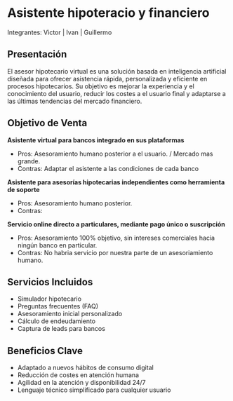 # Asistente hipoteracio y financiero

Integrantes: Victor | Ivan | Guillermo
## Presentación 
El asesor hipotecario virtual es una solución basada en inteligencia artificial diseñada para ofrecer asistencia rápida, personalizada y eficiente en procesos hipotecarios. Su objetivo es mejorar la experiencia y el conocimiento del usuario, reducir los costes a el usuario final y adaptarse a las últimas tendencias del mercado financiero.

## Objetivo de Venta
**Asistente virtual para bancos integrado en sus plataformas**
- Pros: Asesoramiento humano posterior a el usuario. / Mercado mas grande.
- Contras: Adaptar el asistente a las condiciones de cada banco

**Asistente para asesorías hipotecarias independientes como herramienta de soporte**
- Pros: Asesoramiento humano posterior.
- Contras:

**Servicio online directo a particulares, mediante pago único o suscripción**
- Pros: Asesoramiento 100% objetivo, sin intereses comerciales hacia ningún banco en particular.
- Contras: No habria servicio por nuestra parte de un asesoriamiento humano.

## Servicios Incluidos
- Simulador hipotecario
- Preguntas frecuentes (FAQ)
- Asesoramiento inicial personalizado
- Cálculo de endeudamiento
- Captura de leads para bancos

## Beneficios Clave
- Adaptado a nuevos hábitos de consumo digital
- Reducción de costes en atención humana
- Agilidad en la atención y disponibilidad 24/7
- Lenguaje técnico simplificado para cualquier usuario
